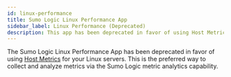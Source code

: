 ```yaml
---
id: linux-performance
title: Sumo Logic Linux Performance App
sidebar_label: Linux Performance (Deprecated)
description: This app has been deprecated in favor of using Host Metrics for your Linux servers.
---
```


The Sumo Logic Linux Performance App has been deprecated in favor of using [Host Metrics](/docs/send-data/installed-collectors/sources/host-metrics-source.md) for your Linux servers. This is the preferred way to collect and analyze metrics via the Sumo Logic metric analytics capability.
